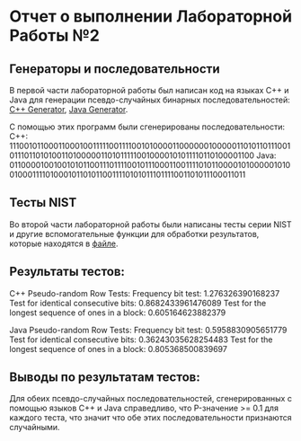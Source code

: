 # Отчет о выполнении Лабораторной Работы №2

## Генераторы и последовательности
В первой части лабораторной работы был написан код на языках C++ и Java для генерации псевдо-случайных бинарных последовательностей:
[C++ Generator](https://github.com/Dimasik322/isb/blob/lab2-var1/lab_2/generator.cpp),
[Java Generator](https://github.com/Dimasik322/isb/blob/lab2-var1/lab_2/Generator.java).

С помощью этих программ были сгенерированы последовательности:
C++: 11100101100011000100111110011110010100001100000010000011010110111001011101101010011010000011010111110010000101011110110100001100
Java: 01100001001001010110011101111001011100011001111010110000101000001010010001111010001011010110011110101011101111001101011100011011

## Тесты NIST
Во второй части лабораторной работы были написаны тесты серии NIST и другие вспомогательные функции для обработки результатов, которые находятся в [файле](https://github.com/Dimasik322/isb/blob/lab2-var1/lab_2/task2.py).

## Результаты тестов:
C++ Pseudo-random Row Tests:
Frequency bit test: 1.276326390168237
Test for identical consecutive bits: 0.8682433961476089
Test for the longest sequence of ones in a block: 0.605164623882379

Java Pseudo-random Row Tests:
Frequency bit test: 0.5958830905651779
Test for identical consecutive bits: 0.36243035628254483
Test for the longest sequence of ones in a block: 0.805368500839697

## Выводы по результатам тестов:
Для обеих псевдо-случайных последовательностей, сгенерированных с помощью языков C++ и Java справедливо, что P-значение >= 0.1 для каждого теста, что значит что обе этих последовательности признаются случайными.
